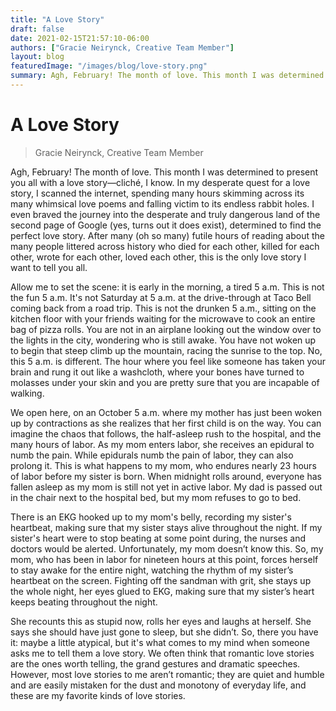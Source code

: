 ```yaml
---
title: "A Love Story"
draft: false
date: 2021-02-15T21:57:10-06:00
authors: ["Gracie Neirynck, Creative Team Member"]
layout: blog
featuredImage: "/images/blog/love-story.png"
summary: Agh, February! The month of love. This month I was determined to present you all with a love story—cliché, I know. 
---
```


# A Love Story
> Gracie Neirynck, Creative Team Member

Agh, February! The month of love. This month I was determined to present you all with a love story—cliché, I know. In my desperate quest for a love story, I scanned the internet, spending many hours skimming across its many whimsical love poems and falling victim to its endless rabbit holes. I even braved the journey into the desperate and truly dangerous land of the second page of Google (yes, turns out it does exist), determined to find the perfect love story. After many (oh so many) futile hours of reading about the many people littered across history who died for each other, killed for each other, wrote for each other, loved each other, this is the only love story I want to tell you all.  

Allow me to set the scene: it is early in the morning, a tired 5 a.m. This is not the fun 5 a.m. It's not Saturday at 5 a.m. at the drive-through at Taco Bell coming back from a road trip. This is not the drunken 5 a.m., sitting on the kitchen floor with your friends waiting for the microwave to cook an entire bag of pizza rolls. You are not in an airplane looking out the window over to the lights in the city, wondering who is still awake. You have not woken up to begin that steep climb up the mountain, racing the sunrise to the top. No, this 5 a.m. is different. The hour where you feel like someone has taken your brain and rung it out like a washcloth, where your bones have turned to molasses under your skin and you are pretty sure that you are incapable of walking.  

We open here, on an October 5 a.m. where my mother has just been woken up by contractions as she realizes that her first child is on the way. You can imagine the chaos that follows, the half-asleep rush to the hospital, and the many hours of labor. As my mom enters labor, she receives an epidural to numb the pain. While epidurals numb the pain of labor, they can also prolong it. This is what happens to my mom, who endures nearly 23 hours of labor before my sister is born. When midnight rolls around, everyone has fallen asleep as my mom is still not yet in active labor. My dad is passed out in the chair next to the hospital bed, but my mom refuses to go to bed. 

There is an EKG hooked up to my mom's belly, recording my sister's heartbeat, making sure that my sister stays alive throughout the night. If my sister's heart were to stop beating at some point during, the nurses and doctors would be alerted. Unfortunately, my mom doesn’t know this. So, my mom, who has been in labor for nineteen hours at this point, forces herself to stay awake for the entire night, watching the rhythm of my sister’s heartbeat on the screen. Fighting off the sandman with grit, she stays up the whole night, her eyes glued to EKG, making sure that my sister’s heart keeps beating throughout the night.  

She recounts this as stupid now, rolls her eyes and laughs at herself. She says she should have just gone to sleep, but she didn’t. So, there you have it: maybe a little atypical, but it's what comes to my mind when someone asks me to tell them a love story. We often think that romantic love stories are the ones worth telling, the grand gestures and dramatic speeches. However, most love stories to me aren’t romantic; they are quiet and humble and are easily mistaken for the dust and monotony of everyday life, and these are my favorite kinds of love stories. 